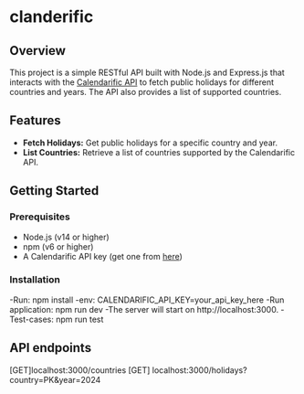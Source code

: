 # clanderific
## Overview

This project is a simple RESTful API built with Node.js and Express.js that interacts with the [Calendarific API](https://calendarific.com/) to fetch public holidays for different countries and years. The API also provides a list of supported countries.

## Features

- **Fetch Holidays:** Get public holidays for a specific country and year.
- **List Countries:** Retrieve a list of countries supported by the Calendarific API.


## Getting Started

### Prerequisites

- Node.js (v14 or higher)
- npm (v6 or higher)
- A Calendarific API key (get one from [here](https://calendarific.com/signup))


### Installation
-Run:  npm install
-env: CALENDARIFIC_API_KEY=your_api_key_here
-Run application: npm run dev
-The server will start on http://localhost:3000.
-Test-cases: npm run test

## API endpoints
[GET]localhost:3000/countries
[GET] localhost:3000/holidays?country=PK&year=2024